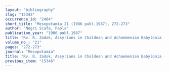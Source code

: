 ```yaml
---
layout: "bibliography"
slug: "15343"
occurrence_id: "2404"
short_title: "Mesopotamia 21 (1986 publ.1987), 272-273"
author: "Negri Scafa, Paola"
publication_year: "1986 publ.1987"
title: "Rv. R. Zadok, Assyrians in Chaldean and Achaemenian Babylonia (1984)"
volume_no_: "21"
pages: "272-273"
journal: "Mesopotamia"
title: "Rv. R. Zadok, Assyrians in Chaldean and Achaemenian Babylonia (1984)"
previous_item: "15346"
---
```

